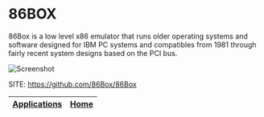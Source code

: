 # 86BOX

 86Box is a low level x86 emulator that runs older operating systems  and software designed for IBM PC systems and compatibles from 1981  through fairly recent system designs based on the PCI bus.
 
 ![Screenshot](https://upload.wikimedia.org/wikipedia/commons/5/50/86Box_during_machine_boot.png)
 
 SITE: https://github.com/86Box/86Box

 | [Applications](https://portable-linux-apps.github.io/apps.html) | [Home](https://portable-linux-apps.github.io)
 | --- | --- |
